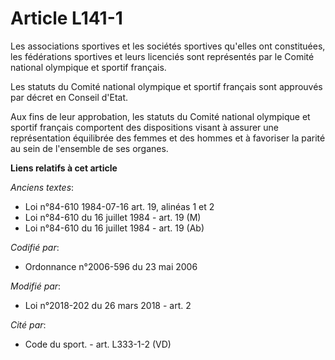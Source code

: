# Article L141-1

Les associations sportives et les sociétés sportives qu'elles ont constituées, les fédérations sportives et leurs licenciés
sont représentés par le Comité national olympique et sportif français.

Les statuts du Comité national olympique et sportif français sont approuvés par décret en Conseil d'Etat.

Aux fins de leur approbation, les statuts du Comité national olympique et sportif français comportent des dispositions visant
à assurer une représentation équilibrée des femmes et des hommes et à favoriser la parité au sein de l'ensemble de ses
organes.

**Liens relatifs à cet article**

_Anciens textes_:

  - Loi n°84-610 1984-07-16 art. 19, alinéas 1 et 2
  - Loi n°84-610 du 16 juillet 1984 - art. 19 (M)
  - Loi n°84-610 du 16 juillet 1984 - art. 19 (Ab)

_Codifié par_:

  - Ordonnance n°2006-596 du 23 mai 2006

_Modifié par_:

  - Loi n°2018-202 du 26 mars 2018 - art. 2

_Cité par_:

  - Code du sport. - art. L333-1-2 (VD)
